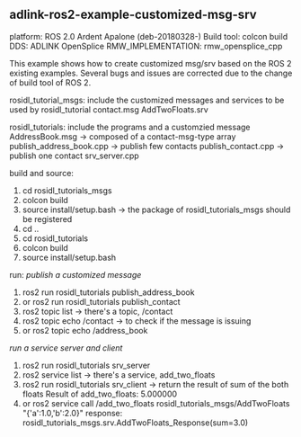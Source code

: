 ## adlink-ros2-example-customized-msg-srv
platform: ROS 2.0 Ardent Apalone (deb-20180328-)
Build tool: colcon build
DDS:   ADLINK OpenSplice 
RMW_IMPLEMENTATION: rmw_opensplice_cpp


This example shows how to create customized msg/srv based on the ROS 2 existing examples. Several bugs and issues are corrected due to the change of build tool of ROS 2. 

rosidl_tutorial_msgs:  include the customized messages and services to be used by rosidl_tutorial
		        contact.msg
			AddTwoFloats.srv

rosidl_tutorials:     include the programs and a customzied message
			AddressBook.msg		   ->  composed of a contact-msg-type array
			publish_address_book.cpp   ->  publish few contacts
			publish_contact.cpp        ->  publish one contact
			srv_server.cpp

build and source:
1. cd rosidl_tutorials_msgs
2. colcon build
3. source install/setup.bash      ->   the package of rosidl_tutorials_msgs should be registered 
4. cd ..
5. cd rosidl_tutorials 
6. colcon build
7. source install/setup.bash
	    	
run:
 *publish a customized message*		
1. ros2 run rosidl_tutorials publish_address_book
2. or ros2 run rosidl_tutorials publish_contact
3. ros2 topic list               -> there's a topic, /contact
4. ros2 topic echo /contact      -> to check if the message is issuing
5. or ros2 topic echo /address_book

  *run a service server and client*
1. ros2 run rosidl_tutorials srv_server
2. ros2 service list             -> there's a service, add_two_floats
3. ros2 run rosidl_tutorials srv_client  -> return the result of sum of the both floats
	Result of add_two_floats: 5.000000
4. or  ros2 service call /add_two_floats rosidl_tutorials_msgs/AddTwoFloats "{'a':1.0,'b':2.0}"
	response:
        rosidl_tutorials_msgs.srv.AddTwoFloats_Response(sum=3.0)

			

